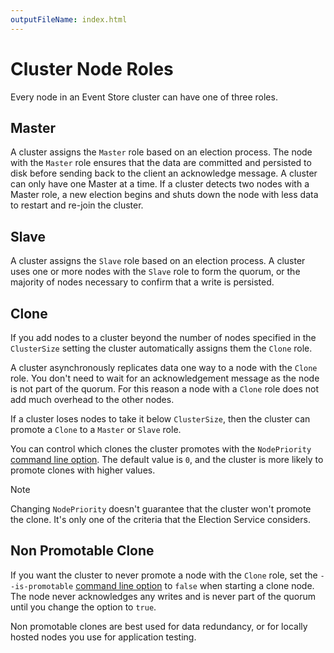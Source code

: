 ```yaml
---
outputFileName: index.html
---
```


# Cluster Node Roles

Every node in an Event Store cluster can have one of three roles.

## Master

A cluster assigns the `Master` role based on an election process. The node with the `Master` role ensures that the data are committed and persisted to disk before sending back to the client an acknowledge message. A cluster can only have one Master at a time. If a cluster detects two nodes with a Master role, a new election begins and shuts down the node with less data to restart and re-join the cluster.

## Slave

A cluster assigns the `Slave` role based on an election process. A cluster uses one or more nodes with the `Slave` role to form the quorum, or the majority of nodes necessary to confirm that a write is persisted.

## Clone

If you add nodes to a cluster beyond the number of nodes specified in the `ClusterSize` setting the cluster automatically assigns them the `Clone` role.

A cluster asynchronously replicates data one way to a node with the `Clone` role. You don't need to wait for an acknowledgement message as the node is not part of the quorum. For this reason a node with a `Clone` role does not add much overhead to the other nodes.

If a cluster loses nodes to take it below `ClusterSize`, then the cluster can promote a `Clone` to a `Master` or `Slave` role.

You can control which clones the cluster promotes with the `NodePriority` [command line option](~/server/command-line-arguments.md). The default value is `0`, and the cluster is more likely to promote clones with higher values.

> [!NOTE]
> Changing `NodePriority` doesn't guarantee that the cluster won't promote the clone. It's only one of the criteria that the Election Service considers.

## Non Promotable Clone

If you want the cluster to never promote a node with the `Clone` role, set the `--is-promotable` [command line option](~/server/command-line-arguments.md) to `false` when starting a clone node. The node never acknowledges any writes and is never part of the quorum until you change the option to `true`.

Non promotable clones are best used for data redundancy, or for locally hosted nodes you use for application testing.
